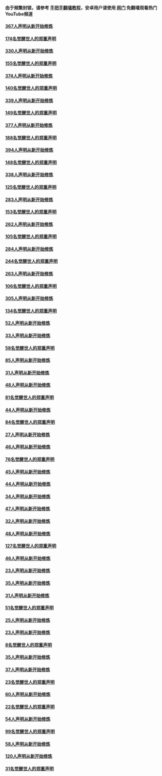 #### 由于频繁封锁，请参考 [手把手翻墙教程](https://github.com/gfw-breaker/guides/wiki/)，安卓用户请使用 [网门](https://github.com/gfw-breaker/nogfw/blob/master/dl.md?t=06081301) 免翻墙观看热门YouTube频道 

#### [367人声明从新开始修炼](../pages/91/426421.md?t=06081301) 

#### [174名觉醒世人的郑重声明](../pages/91/426420.md?t=06081301) 

#### [330人声明从新开始修炼](../pages/91/426139.md?t=06081301) 

#### [155名觉醒世人的郑重声明](../pages/91/426138.md?t=06081301) 

#### [374人声明从新开始修炼](../pages/91/425811.md?t=06081301) 

#### [140名觉醒世人的郑重声明](../pages/91/425810.md?t=06081301) 

#### [339人声明从新开始修炼](../pages/91/425690.md?t=06081301) 

#### [149名觉醒世人的郑重声明](../pages/91/425689.md?t=06081301) 

#### [377人声明从新开始修炼](../pages/91/424867.md?t=06081301) 

#### [188名觉醒世人的郑重声明](../pages/91/424866.md?t=06081301) 

#### [394人声明从新开始修炼](../pages/91/423914.md?t=06081301) 

#### [148名觉醒世人的郑重声明](../pages/91/423913.md?t=06081301) 

#### [338人声明从新开始修炼](../pages/91/423540.md?t=06081301) 

#### [125名觉醒世人的郑重声明](../pages/91/423539.md?t=06081301) 

#### [283人声明从新开始修炼](../pages/91/423296.md?t=06081301) 

#### [153名觉醒世人的郑重声明](../pages/91/423295.md?t=06081301) 

#### [262人声明从新开始修炼](../pages/91/423004.md?t=06081301) 

#### [105名觉醒世人的郑重声明](../pages/91/423003.md?t=06081301) 

#### [284人声明从新开始修炼](../pages/91/422707.md?t=06081301) 

#### [244名觉醒世人的郑重声明](../pages/91/422706.md?t=06081301) 

#### [263人声明从新开始修炼](../pages/91/422553.md?t=06081301) 

#### [106名觉醒世人的郑重声明](../pages/91/422552.md?t=06081301) 

#### [305人声明从新开始修炼](../pages/91/422153.md?t=06081301) 

#### [134名觉醒世人的郑重声明](../pages/91/422152.md?t=06081301) 

#### [52人声明从新开始修炼](../pages/91/421846.md?t=06081301) 

#### [33人声明从新开始修炼](../pages/91/421804.md?t=06081301) 

#### [58名觉醒世人的郑重声明](../pages/91/421845.md?t=06081301) 

#### [85人声明从新开始修炼](../pages/91/421769.md?t=06081301) 

#### [31人声明从新开始修炼](../pages/91/421763.md?t=06081301) 

#### [48人声明从新开始修炼](../pages/91/421605.md?t=06081301) 

#### [81名觉醒世人的郑重声明](../pages/91/421656.md?t=06081301) 

#### [44人声明从新开始修炼](../pages/91/421544.md?t=06081301) 

#### [84名觉醒世人的郑重声明](../pages/91/421543.md?t=06081301) 

#### [27人声明从新开始修炼](../pages/91/421465.md?t=06081301) 

#### [46人声明从新开始修炼](../pages/91/421454.md?t=06081301) 

#### [76名觉醒世人的郑重声明](../pages/91/421453.md?t=06081301) 

#### [45人声明从新开始修炼](../pages/91/421452.md?t=06081301) 

#### [44人声明从新开始修炼](../pages/91/421422.md?t=06081301) 

#### [34人声明从新开始修炼](../pages/91/421322.md?t=06081301) 

#### [47人声明从新开始修炼](../pages/91/421264.md?t=06081301) 

#### [32人声明从新开始修炼](../pages/91/421225.md?t=06081301) 

#### [48人声明从新开始修炼](../pages/91/421202.md?t=06081301) 

#### [127名觉醒世人的郑重声明](../pages/91/421224.md?t=06081301) 

#### [46人声明从新开始修炼](../pages/91/421203.md?t=06081301) 

#### [23人声明从新开始修炼](../pages/91/421138.md?t=06081301) 

#### [35人声明从新开始修炼](../pages/91/421122.md?t=06081301) 

#### [31人声明从新开始修炼](../pages/91/421081.md?t=06081301) 

#### [51名觉醒世人的郑重声明](../pages/91/421080.md?t=06081301) 

#### [25人声明从新开始修炼](../pages/91/421020.md?t=06081301) 

#### [23人声明从新开始修炼](../pages/91/420884.md?t=06081301) 

#### [8名觉醒世人的郑重声明](../pages/91/420883.md?t=06081301) 

#### [35人声明从新开始修炼](../pages/91/420809.md?t=06081301) 

#### [37人声明从新开始修炼](../pages/91/420766.md?t=06081301) 

#### [23名觉醒世人的郑重声明](../pages/91/420765.md?t=06081301) 

#### [60人声明从新开始修炼](../pages/91/420727.md?t=06081301) 

#### [22名觉醒世人的郑重声明](../pages/91/420726.md?t=06081301) 

#### [54人声明从新开始修炼](../pages/91/420529.md?t=06081301) 

#### [99名觉醒世人的郑重声明](../pages/91/420528.md?t=06081301) 

#### [58人声明从新开始修炼](../pages/91/420198.md?t=06081301) 

#### [120人声明从新开始修炼](../pages/91/420141.md?t=06081301) 

#### [31名觉醒世人的郑重声明](../pages/91/420197.md?t=06081301) 

